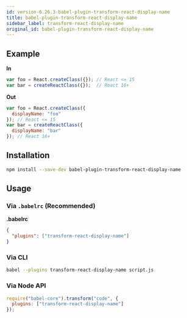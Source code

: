 ```yaml
---
id: version-6.26.3-babel-plugin-transform-react-display-name
title: babel-plugin-transform-react-display-name
sidebar_label: transform-react-display-name
original_id: babel-plugin-transform-react-display-name
---
```


## Example

**In**

```js
var foo = React.createClass({}); // React <= 15
var bar = createReactClass({});  // React 16+
```

**Out**

```js
var foo = React.createClass({
  displayName: "foo"
}); // React <= 15
var bar = createReactClass({
  displayName: "bar"
}); // React 16+
```

## Installation

```sh
npm install --save-dev babel-plugin-transform-react-display-name
```

## Usage

### Via `.babelrc` (Recommended)

**.babelrc**

```json
{
  "plugins": ["transform-react-display-name"]
}
```

### Via CLI

```sh
babel --plugins transform-react-display-name script.js
```

### Via Node API

```javascript
require("babel-core").transform("code", {
  plugins: ["transform-react-display-name"]
});
```

